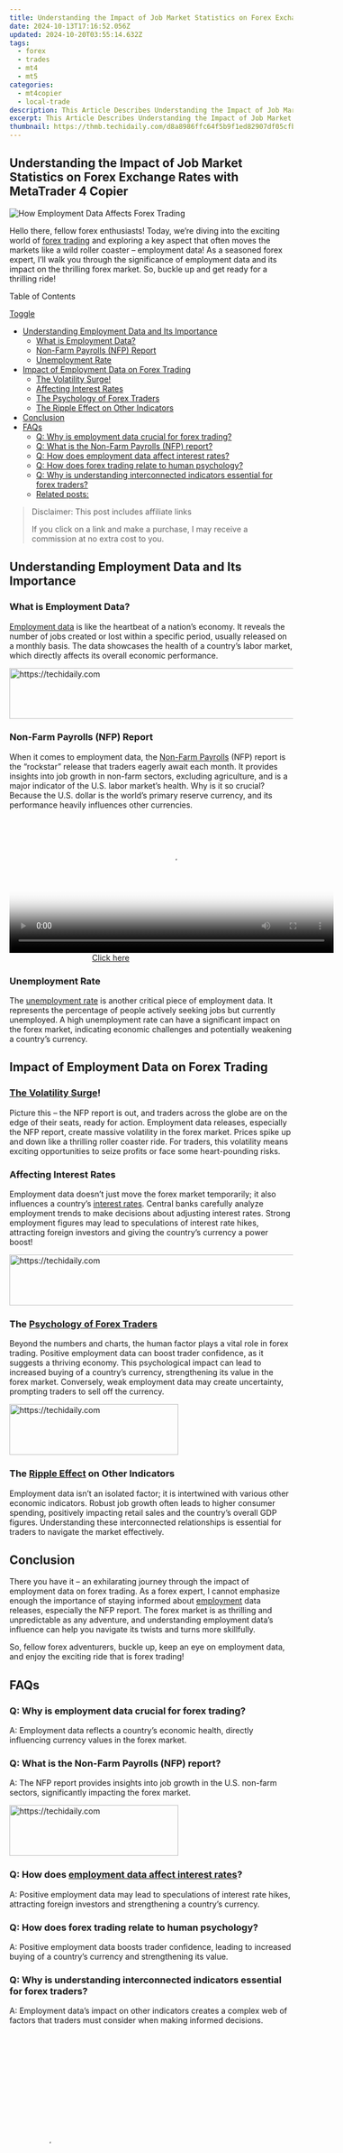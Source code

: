 ```yaml
---
title: Understanding the Impact of Job Market Statistics on Forex Exchange Rates with MetaTrader 4 Copier
date: 2024-10-13T17:16:52.056Z
updated: 2024-10-20T03:55:14.632Z
tags:
  - forex
  - trades
  - mt4
  - mt5
categories:
  - mt4copier
  - local-trade
description: This Article Describes Understanding the Impact of Job Market Statistics on Forex Exchange Rates with MetaTrader 4 Copier
excerpt: This Article Describes Understanding the Impact of Job Market Statistics on Forex Exchange Rates with MetaTrader 4 Copier
thumbnail: https://thmb.techidaily.com/d8a8986ffc64f5b9f1ed82907df05cfbb6ea0430e2e16e044f40c48677d34e36.jpg
---
```


## Understanding the Impact of Job Market Statistics on Forex Exchange Rates with MetaTrader 4 Copier

![How Employment Data Affects Forex Trading](https://www.mt4copier.com/wp-content/uploads/2023/07/How-Employment-Data-Affects-Forex-Trading.png)

Hello there, fellow forex enthusiasts! Today, we’re diving into the exciting world of [forex trading](https://tools.techidaily.com/mt4copier/products/) and exploring a key aspect that often moves the markets like a wild roller coaster – employment data! As a seasoned forex expert, I’ll walk you through the significance of employment data and its impact on the thrilling forex market. So, buckle up and get ready for a thrilling ride!

Table of Contents

[Toggle](https://tools.techidaily.com/mt4copier/products/)

* [Understanding Employment Data and Its Importance](https://tools.techidaily.com/mt4copier/products/)  
   * [What is Employment Data?](https://tools.techidaily.com/mt4copier/products/)  
   * [Non-Farm Payrolls (NFP) Report](https://www.mt4copier.com/how-employment-data-affects-forex-trading/#Non-Farm%5FPayrolls%5FNFP%5FReport "Non-Farm Payrolls (NFP) Report")  
   * [Unemployment Rate](https://tools.techidaily.com/mt4copier/products/)
* [Impact of Employment Data on Forex Trading](https://tools.techidaily.com/mt4copier/products/)  
   * [The Volatility Surge!](https://tools.techidaily.com/mt4copier/products/)  
   * [Affecting Interest Rates](https://tools.techidaily.com/mt4copier/products/)  
   * [The Psychology of Forex Traders](https://tools.techidaily.com/mt4copier/products/)  
   * [The Ripple Effect on Other Indicators](https://tools.techidaily.com/mt4copier/products/)
* [Conclusion](https://tools.techidaily.com/mt4copier/products/)
* [FAQs](https://tools.techidaily.com/mt4copier/products/)  
   * [Q: Why is employment data crucial for forex trading?](https://tools.techidaily.com/mt4copier/products/)  
   * [Q: What is the Non-Farm Payrolls (NFP) report?](https://www.mt4copier.com/how-employment-data-affects-forex-trading/#Q%5FWhat%5Fis%5Fthe%5FNon-Farm%5FPayrolls%5FNFP%5Freport "Q: What is the Non-Farm Payrolls (NFP) report?")  
   * [Q: How does employment data affect interest rates?](https://tools.techidaily.com/mt4copier/products/)  
   * [Q: How does forex trading relate to human psychology?](https://tools.techidaily.com/mt4copier/products/)  
   * [Q: Why is understanding interconnected indicators essential for forex traders?](https://tools.techidaily.com/mt4copier/products/)  
   * [Related posts:](https://tools.techidaily.com/mt4copier/products/)

>  Disclaimer: This post includes affiliate links
>
>  If you click on a link and make a purchase, I may receive a commission at no extra cost to you.
>

## Understanding Employment Data and Its Importance

### What is Employment Data?

[Employment data](https://tools.techidaily.com/mt4copier/products/) is like the heartbeat of a nation’s economy. It reveals the number of jobs created or lost within a specific period, usually released on a monthly basis. The data showcases the health of a country’s labor market, which directly affects its overall economic performance.

<!-- affiliate ads begin -->
<a href="https://ephamedtechinc.pxf.io/c/5597632/2137214/26400" target="_top" id="2137214">
  <img src="//a.impactradius-go.com/display-ad/26400-2137214" border="0" alt="https://techidaily.com" width="728" height="90"/>
</a>
<img height="0" width="0" src="https://ephamedtechinc.pxf.io/i/5597632/2137214/26400" style="position:absolute;visibility:hidden;" border="0" />
<!-- affiliate ads end -->

### Non-Farm Payrolls (NFP) Report

When it comes to employment data, the [Non-Farm Payrolls](https://www.investopedia.com/terms/n/nonfarmpayroll.asp) (NFP) report is the “rockstar” release that traders eagerly await each month. It provides insights into job growth in non-farm sectors, excluding agriculture, and is a major indicator of the U.S. labor market’s health. Why is it so crucial? Because the U.S. dollar is the world’s primary reserve currency, and its performance heavily influences other currencies.

<!-- affiliate ads begin -->
<span id="1982485">
					<video width="576" height="240" style="cursor:pointer"
           poster="//a.impactradius-go.com/display-clicktoplayimage/1982485.png"
           onclick="if(!this.playClicked){this.play();this.setAttribute('controls',true);this.playClicked=true;}">
	   <source src="//a.impactradius-go.com/display-ad/22993-1982485">
	   <img src="//a.impactradius-go.com/display-clicktoplayimage/1982485.png" style="border: none; height: 100%; width: 100%; object-fit: contain">
	</video>
	<div style="width:360px;text-align:center"><a href="javascript:window.open(decodeURIComponent('https%3A%2F%2Fhomestyler.sjv.io%2Fc%2F5597632%2F1982485%2F22993'), '_blank');void(0);">Click here</a></div>
</span>
<img height="0" width="0" src="https://imp.pxf.io/i/5597632/1982485/22993" style="position:absolute;visibility:hidden;" border="0" />
<!-- affiliate ads end -->

### Unemployment Rate

The [unemployment rate](https://www.investopedia.com/terms/u/unemploymentrate.asp) is another critical piece of employment data. It represents the percentage of people actively seeking jobs but currently unemployed. A high unemployment rate can have a significant impact on the forex market, indicating economic challenges and potentially weakening a country’s currency.

## Impact of Employment Data on Forex Trading

### [The Volatility Surge](https://markets.businessinsider.com/news/stocks/volatility-surge-stock-market-acting-like-2022-vix-fed-inflation-2023-2)!

Picture this – the NFP report is out, and traders across the globe are on the edge of their seats, ready for action. Employment data releases, especially the NFP report, create massive volatility in the forex market. Prices spike up and down like a thrilling roller coaster ride. For traders, this volatility means exciting opportunities to seize profits or face some heart-pounding risks.

### Affecting Interest Rates

Employment data doesn’t just move the forex market temporarily; it also influences a country’s [interest rates](https://tools.techidaily.com/mt4copier/products/). Central banks carefully analyze employment trends to make decisions about adjusting interest rates. Strong employment figures may lead to speculations of interest rate hikes, attracting foreign investors and giving the country’s currency a power boost!

<!-- affiliate ads begin -->
<a href="https://smilemakers.pxf.io/c/5597632/2123901/26106" target="_top" id="2123901">
  <img src="//a.impactradius-go.com/display-ad/26106-2123901" border="0" alt="https://techidaily.com" width="728" height="90"/>
</a>
<img height="0" width="0" src="https://smilemakers.pxf.io/i/5597632/2123901/26106" style="position:absolute;visibility:hidden;" border="0" />
<!-- affiliate ads end -->

### The [Psychology of Forex Traders](https://fxtrendo.com/blog/482/Forex-Trading-Psychology#:~:text=Psychology%20plays%20a%20significant%20role,in%20this%20highly%20competitive%20market.)

Beyond the numbers and charts, the human factor plays a vital role in forex trading. Positive employment data can boost trader confidence, as it suggests a thriving economy. This psychological impact can lead to increased buying of a country’s currency, strengthening its value in the forex market. Conversely, weak employment data may create uncertainty, prompting traders to sell off the currency.

<!-- affiliate ads begin -->
<a href="https://aligracehair.sjv.io/c/5597632/1896527/19272" target="_top" id="1896527">
  <img src="//a.impactradius-go.com/display-ad/19272-1896527" border="0" alt="https://techidaily.com" width="300" height="90"/>
</a>
<img height="0" width="0" src="https://aligracehair.sjv.io/i/5597632/1896527/19272" style="position:absolute;visibility:hidden;" border="0" />
<!-- affiliate ads end -->

### The [Ripple Effect](https://tvtropes.org/pmwiki/pmwiki.php/Main/RippleEffectIndicator) on Other Indicators

Employment data isn’t an isolated factor; it is intertwined with various other economic indicators. Robust job growth often leads to higher consumer spending, positively impacting retail sales and the country’s overall GDP figures. Understanding these interconnected relationships is essential for traders to navigate the market effectively.

## Conclusion

There you have it – an exhilarating journey through the impact of employment data on forex trading. As a forex expert, I cannot emphasize enough the importance of staying informed about [employment](https://www.investopedia.com/articles/04/092204.asp) data releases, especially the NFP report. The forex market is as thrilling and unpredictable as any adventure, and understanding employment data’s influence can help you navigate its twists and turns more skillfully.

So, fellow forex adventurers, buckle up, keep an eye on employment data, and enjoy the exciting ride that is forex trading!

## FAQs

### Q: Why is employment data crucial for forex trading?

A: Employment data reflects a country’s economic health, directly influencing currency values in the forex market.

### Q: What is the Non-Farm Payrolls (NFP) report?

A: The NFP report provides insights into job growth in the U.S. non-farm sectors, significantly impacting the forex market.

<!-- affiliate ads begin -->
<a href="https://review-au.sjv.io/c/5597632/2098704/14409" target="_top" id="2098704">
  <img src="//a.impactradius-go.com/display-ad/14409-2098704" border="0" alt="https://techidaily.com" width="300" height="90"/>
</a>
<img height="0" width="0" src="https://review-au.sjv.io/i/5597632/2098704/14409" style="position:absolute;visibility:hidden;" border="0" />
<!-- affiliate ads end -->

### Q: How does [employment data affect interest rates](https://www.investopedia.com/articles/markets/081515/how-inflation-and-unemployment-are-related.asp)?

A: Positive employment data may lead to speculations of interest rate hikes, attracting foreign investors and strengthening a country’s currency.

### Q: How does forex trading relate to human psychology?

A: Positive employment data boosts trader confidence, leading to increased buying of a country’s currency and strengthening its value.

### Q: Why is understanding interconnected indicators essential for forex traders?

A: Employment data’s impact on other indicators creates a complex web of factors that traders must consider when making informed decisions.

<!-- affiliate ads begin -->
<span id="1977020">
					<video width="128" height="480" style="cursor:pointer"
           poster="//a.impactradius-go.com/display-clicktoplayimage/1977020.png"
           onclick="if(!this.playClicked){this.play();this.setAttribute('controls',true);this.playClicked=true;}">
	   <source src="//a.impactradius-go.com/display-ad/22993-1977020">
	   <img src="//a.impactradius-go.com/display-clicktoplayimage/1977020.png" style="border: none; height: 100%; width: 100%; object-fit: contain">
	</video>
	<div style="width:80px;text-align:center"><a href="javascript:window.open(decodeURIComponent('https%3A%2F%2Fhomestyler.sjv.io%2Fc%2F5597632%2F1977020%2F22993'), '_blank');void(0);">Click here</a></div>
</span>
<img height="0" width="0" src="https://imp.pxf.io/i/5597632/1977020/22993" style="position:absolute;visibility:hidden;" border="0" />
<!-- affiliate ads end -->

### Related posts:

1. [The Impact of Economic Indicators on Forex Markets](https://tools.techidaily.com/mt4copier/products/)
2. [The Importance of Fundamental Analysis in Forex Trading](https://tools.techidaily.com/mt4copier/products/)
3. [Most Effective Strategies for Managing Risk in Forex Trading](https://tools.techidaily.com/mt4copier/products/)
4. [How to use trend lines in Forex trading?](https://tools.techidaily.com/mt4copier/products/)

<ins class="adsbygoogle"
     style="display:block"
     data-ad-format="autorelaxed"
     data-ad-client="ca-pub-7571918770474297"
     data-ad-slot="1223367746"></ins>

<ins class="adsbygoogle"
     style="display:block"
     data-ad-client="ca-pub-7571918770474297"
     data-ad-slot="8358498916"
     data-ad-format="auto"
     data-full-width-responsive="true"></ins>

<span class="atpl-alsoreadstyle">Also read:</span>
<div><ul>
<li><a href="https://win-docs.techidaily.com/1728475136983-windowsonedrive/"><u>簡易指南：在Windows上無縫地從一台電腦同步到另一台的OneDrive</u></a></li>
<li><a href="https://phone-solutions.techidaily.com/can-i-recover-permanently-deleted-photos-from-vivo-y200e-5g-by-stellar-photo-recovery-android-mobile-photo-recover/"><u>Can I recover permanently deleted photos from Vivo Y200e 5G</u></a></li>
<li><a href="https://common-error.techidaily.com/diagnosing-and-repairing-computers-that-fail-to-power-on-successfully/"><u>Diagnosing and Repairing Computers That Fail to Power On Successfully</u></a></li>
<li><a href="https://tech-revival.techidaily.com/free-online-conversion-turn-your-mov-files-into-mp3-audio-format/"><u>Free Online Conversion: Turn Your MOV Files Into MP3 Audio Format</u></a></li>
<li><a href="https://review-topics.techidaily.com/how-to-use-device-manager-to-reinstall-your-drivers-on-windows-11-and-10-by-drivereasy-guide/"><u>How to use Device Manager to reinstall your drivers on Windows 11 & 10</u></a></li>
<li><a href="https://fox-cloud.techidaily.com/in-2024-editorial-expertise-counteract-dimness-in-iphone-hdr-with-four-premiere-techniques/"><u>In 2024, [Editorial Expertise] Counteract Dimness in iPhone HDR with Four Premiere Techniques</u></a></li>
<li><a href="https://android-location.techidaily.com/in-2024-10-fake-gps-location-apps-on-android-of-your-realme-narzo-n55-drfone-by-drfone-virtual/"><u>In 2024, 10 Fake GPS Location Apps on Android Of your Realme Narzo N55 | Dr.fone</u></a></li>
<li><a href="https://iphone-transfer.techidaily.com/in-2024-iphone-transfer-transfer-contact-from-apple-iphone-6-plus-to-iphone-without-icloud-drfone-by-drfone-transfer-from-ios/"><u>In 2024, iPhone Transfer Transfer Contact from Apple iPhone 6 Plus to iPhone without iCloud | Dr.fone</u></a></li>
<li><a href="https://win-docs.techidaily.com/professionelle-strategien-fur-die-verbesserung-der-e-mail-backup-performance-ein-leitfaden/"><u>Professionelle Strategien Für Die Verbesserung Der E-Mail-Backup-Performance: Ein Leitfaden</u></a></li>
<li><a href="https://win-docs.techidaily.com/resolving-the-bitlocker-startup-issue-on-windows-10-a-step-by-step-guide/"><u>Resolving the BitLocker Startup Issue on Windows 10 - A Step-by-Step Guide</u></a></li>
<li><a href="https://win-docs.techidaily.com/uncovering-concealed-texts-a-guide-for-iphone-users-models-15-14-and-13/"><u>Uncovering Concealed Texts: A Guide for iPhone Users (Models 15, 14 & 13)</u></a></li>
</ul></div>

